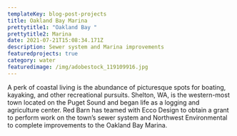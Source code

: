 ```yaml
---
templateKey: blog-post-projects
title: Oakland Bay Marina
prettytitle1: "Oakland Bay "
prettytitle2: Marina
date: 2021-07-21T15:08:34.171Z
description: Sewer system and Marina improvements
featuredprojects: true
category: water
featuredimage: /img/adobestock_119109916.jpg
---
```

A perk of coastal living is the abundance of picturesque spots for boating, kayaking, and other recreational pursuits. Shelton, WA, is the western-most town located on the Puget Sound and began life as a logging and agriculture center. Red Barn has teamed with Ecco Design to obtain a grant to perform work on the town’s sewer system and Northwest Environmental to complete improvements to the Oakland Bay Marina.